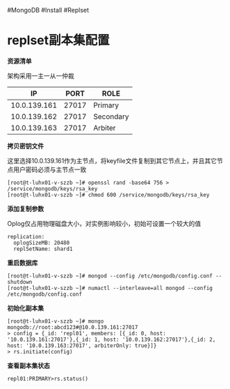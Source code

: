 #MongoDB #Install #Replset
# replset副本集配置

**资源清单**

架构采用一主一从一仲裁

IP | PORT | ROLE
-- | -- | --
10.0.139.161 | 27017 | Primary
10.0.139.162 | 27017 | Secondary
10.0.139.163 | 27017 | Arbiter

**拷贝密钥文件**

这里选择10.0.139.161作为主节点，将keyfile文件复制到其它节点上，并且其它节点用户密码必须与主节点一致
```
[root@t-luhx01-v-szzb ~]# openssl rand -base64 756 > /service/mongodb/keys/rsa_key
[root@t-luhx01-v-szzb ~]# chmod 600 /service/mongodb/keys/rsa_key
```

**添加复制参数**

Oplog仅占用物理磁盘大小，对实例影响较小，初始可设置一个较大的值

```
replication:
  oplogSizeMB: 20480
  replSetName: shard1
```

**重启数据库**

```
[root@t-luhx01-v-szzb ~]# mongod --config /etc/mongodb/config.conf --shutdown
[root@t-luhx01-v-szzb ~]# numactl --interleave=all mongod --config /etc/mongodb/config.conf
```

**初始化副本集**

```
[root@t-luhx01-v-szzb ~]# mongo mongodb://root:abcd123#@10.0.139.161:27017
> config = {_id: 'repl01', members: [{_id: 0, host: '10.0.139.161:27017'},{_id: 1, host: '10.0.139.162:27017'},{_id: 2, host: '10.0.139.163:27017', arbiterOnly: true}]}
> rs.initiate(config)
```

**查看副本集状态**

```
repl01:PRIMARY>rs.status()
```